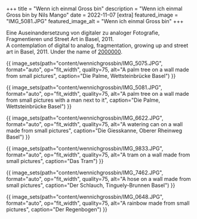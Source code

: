+++
title = "Wenn ich einmal Gross bin"
description = "Wenn ich einmal Gross bin by Nils Mango"
date = 2022-11-07
[extra]
featured_image = "IMG_5081.JPG"
featured_image_alt = "Wenn ich einmal Gross bin"
+++

Eine Auseinandersetzung von digitaler zu analoger Fotografie, Fragmentieren und Street Art in Basel, 2011.  
A contemplation of digital to analog, fragmentation, growing up and street art in Basel, 2011. Under the name of [2000000](/megaduo).

{{ image_sets(path="content/wennichgrossbin/IMG_5075.JPG", format="auto", op="fit_width", quality=75, alt="A palm tree on a wall made from small pictures", caption="Die Palme, Wettsteinbrücke Basel") }}

{{ image_sets(path="content/wennichgrossbin/IMG_5081.JPG", format="auto", op="fit_width", quality=75, alt="A palm tree on a wall made from small pictures with a man next to it", caption="Die Palme, Wettsteinbrücke Basel") }}

{{ image_sets(path="content/wennichgrossbin/IMG_6622.JPG", format="auto", op="fit_width", quality=75, alt="A watering can on a wall made from small pictures", caption="Die Giesskanne, Oberer Rheinweg Basel") }}

{{ image_sets(path="content/wennichgrossbin/IMG_9833.JPG", format="auto", op="fit_width", quality=75, alt="A tram on a wall made from small pictures", caption="Das Tram") }}

{{ image_sets(path="content/wennichgrossbin/IMG_7462.JPG", format="auto", op="fit_width", quality=75, alt="A hose on a wall made from small pictures", caption="Der Schlauch, Tinguely-Brunnen Basel") }}

{{ image_sets(path="content/wennichgrossbin/IMG_0648.JPG", format="auto", op="fit_width", quality=75, alt="A rainbow made from small pictures", caption="Der Regenbogen") }}
